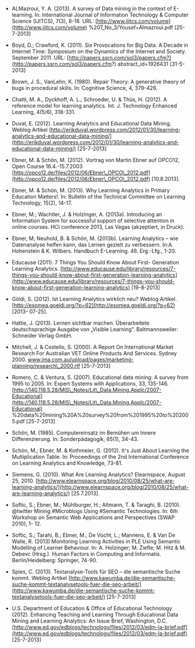 <!-- filename: 99_Literatur.md -->
<!-- title: Literatur -->

- ALMazroui, Y. A. (2013). A survey of Data mining in the context of E-learning. In: International Journal of Information Technology & Computer Science (IJITCS), 7(3), 8-18. URL: [http://www.ijitcs.com/volume](http://www.ijitcs.com/volume) %207\_No\_3/Yousef+Almazroui.pdf \[25-7-2013]

- Boyd, D.; Crawford, K. (2011). Six Provocations for Big Data. A Decade in Internet Time: Symposium on the Dynamics of the Internet and Society. September 2011. URL: [http://papers.ssrn.com/sol3/papers.cfm?](http://papers.ssrn.com/sol3/papers.cfm?) abstract\_id=1926431 \[31-5-2013]

- Brown, J. S., VanLehn, K. (1980). Repair Theory: A generative theory of bugs in procedural skills. In: Cognitive Science, 4, 379-426.

- Chatti, M. A., Dyckhoff, A. L., Schroeder, U. & Thüs, H. (2012). A reference model for learning analytics. Int. J. Technology Enhanced Learning, 4(5/6), 318-331.

- Duval, E. (2012). Learning Analytics and Educational Data Mining. Weblog Artikel [http://erikduval.wordpress.com/2012/01/30/learning-analytics-and-educational-data-mining/](http://erikduval.wordpress.com/2012/01/30/learning-analytics-and-educational-data-mining/) \[25-7-2013]

- Ebner, M. & Schön, M. (2012). Vortrag von Martin Ebner auf OPCO12, Open Course 16.4.-15.7.2003 [http://opco12.de/files/2012/06/Ebner\_OPCO\_2012.pdf](http://opco12.de/files/2012/06/Ebner\_OPCO\_2012.pdf) \[10.8.2013].

- Ebner, M. & Schön, M. (2013). Why Learning Analytics in Primary Education Matters!. In: Bulletin of the Technical Committee on Learning Technology, 15(2), 14-17.

- Ebner, M.; Wachtler, J. & Holzinger, A. (2013a). Introducing an Information System for successful support of selective attention in online courses. HCI conference 2013, Las Vegas (akzeptiert, in Druck).

- Ebner, M; Neuhold, B. & Schön, M. (2013b). Learning Analytics – wie Datenanalyse helfen kann, das Lernen gezielt zu verbessern. In:A. Hohenstein & K. Wilbers. Handbuch E-Learning. 48. Erg.-Lfg., 1-20.

- Educause (2011). 7 Things You Should Know About First- Generation Learning Analytics. [http://www.educause.edu/library/resources/7-things-you-should-know-about-first-generation-learning-analytics](http://www.educause.edu/library/resources/7-things-you-should-know-about-first-generation-learning-analytics) \[19-8-2013]

- Göldi, S. (2012). Ist Learning Analytics wirklich neu? Weblog Artikel. [http://esomea.goeldi.org/?p=62](http://esomea.goeldi.org/?p=62) \[2013- 07-25].

- Hattie, J. (2013). Lernen sichtbar machen. Überarbeitete deutschsprachige Ausgabe von „Visible Learning“. Baltmannsweiler: Schneider Verlag GmbH.

- Mitchell, J. & Costello, S. (2000). A Report On International Market Research For Australian VET Online Products And Services. Sydney 2000. www.jma.com.au/upload/pages/marketing-planning/research\_2000.rtf \[25-7-2013]

- Romero, C. & Ventura, S. (2007). Educational data mining: A survey from 1995 to 2005. In: Expert Systems with Applications, 33, 135-146. [http://140.118.5.28/MIS\_Notes/Lit\_Data.Mining.Applc/2007-Educational](http://140.118.5.28/MIS\_Notes/Lit\_Data.Mining.Applc/2007-Educational) %20data%20mining%20A%20survey%20from%201995%20to%202005.pdf \[25-7-2013]

- Schön, M. (1985). Computereinsatz im Bemühen um Innere Differenzierung. In: Sonderpädagogik, 85(1), 34-43.

- Schön, M.; Ebner, M. & Kothmeier, G. (2012). It's Just About Learning the Multiplication Table. In: Proceedings of the 2nd International Conference on Learning Analytics and Knowledge, 73-81.

- Siemens, G. (2010). What Are Learning Analytics? Elearnspace, August 25, 2010. [http://www.elearnspace.org/blog/2010/08/25/what-are-learning-analytics/](http://www.elearnspace.org/blog/2010/08/25/what-are-learning-analytics/) \[25.7.2013].

- Softic, S.; Ebner, M.; Mühlburger, H.; Altmann, T. & Taraghi, B. (2010). @twitter Mining #Microblogs Using #Semantic Technologies. In: 6th Workshop on Semantic Web Applications and Perspectives (SWAP 2010), 1- 12.

- Softic, S.; Tarahi, B.; Ebner, M.; De Vocht, L.; Mannens, E. & Van De Walle, R. (2013) Monitoring Learning Activities in PLE Using Semantic Modelling of Learner Behaviour. In: A. Holzinger; M. Ziefle; M. Hitz & M. Debevc (Hrsg.). Human Factors in Computing and Informatis. Berlin/Heidelberg: Springer, 74-90.

- Spies, C. (2013). Textanalyse-Tools für SEO – die semantische Suche kommt. Weblog Artikel [http://www.kawumba.de/die-semantische-suche-kommt-textanalysetools-fuer-die-seo-arbeit/](http://www.kawumba.de/die-semantische-suche-kommt-textanalysetools-fuer-die-seo-arbeit/) \[25-7-2013]

- U.S. Department of Education & Office of Educational Technology (2012). Enhancing Teaching and Learning Through Educational Data Mining and Learning Analytics: An Issue Brief, Washington, D.C. [http://www.ed.gov/edblogs/technology/files/2012/03/edm-la-brief.pdf](http://www.ed.gov/edblogs/technology/files/2012/03/edm-la-brief.pdf) \[25-7-2013]
